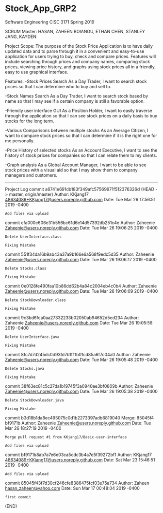 # Stock_App_GRP2
Software Engineering CISC 3171 Spring 2019

SCRUM Master: HASAN, ZAHEEN
BOIANGU, ETHAN
CHEN, STANLEY
JANG, KAYDEN

Project Scope: The purpose of the Stock Price Application is to have daily updated data and to parse through it in a convenient and easy-to-use application for users trying to buy, check and compare prices. Features will include searching through prices and company names, comparing stock prices, viewing price history, and graphs using stock prices all in a friendly, easy to use graphical interface.


Features:
-Stock Prices Search
As a Day Trader, I want to search stock prices so that I can determine who to buy and sell to.

-Stock Names Search
As a Day Trader, I want to search stock based by name so that I may see if a certain company is still a favorable option.

-Friendly user interface GUI
As a Position Holder, I want to easily traverse through the application so that I can see stock prices on a daily basis to buy stocks for the long term.

-Various Comparisons between multiple stocks
As an Average Citizen, I want to compare stock prices so that I can determine if it is the right one for me personally.

-Price History of selected stocks
As an Account Executive, I want to see the history of stock prices for companies so that I can relate them to my clients.  

-Graph analysis
As a Global Account Manager, I want to be able to see stock prices with a visual aid so that I may show them to company managers and customers.

********************************************************************************************************************************************

Project Log
commit a6741e691db183f349afc57569971f512376326d (HEAD -> master, origin/master)
Author: KKjang17 <48634089+KKjang17@users.noreply.github.com>
Date:   Tue Mar 26 17:56:51 2019 -0400

    Add files via upload

commit cfa000e606e31b556bc61d6e14d57392db251c4e
Author: Zaheenie <Zaheenie@users.noreply.github.com>
Date:   Tue Mar 26 19:06:25 2019 -0400

    Delete UserInterface.class

    Fixing Mistake

commit 551f34da16b9ab43a37a9b166e6a568f9edc5d35
Author: Zaheenie <Zaheenie@users.noreply.github.com>
Date:   Tue Mar 26 19:06:17 2019 -0400

    Delete Stocks.class

    Fixing Mistake

commit 0e0128fe490faa10b86dd62b4a84c2004eb4c0b4
Author: Zaheenie <Zaheenie@users.noreply.github.com>
Date:   Tue Mar 26 19:06:09 2019 -0400

    Delete StockDownloader.class

    Fixing Mistake

commit 9c3bd6fca0aa27332233b02050ab94652d5ed234
Author: Zaheenie <Zaheenie@users.noreply.github.com>
Date:   Tue Mar 26 19:05:56 2019 -0400

    Delete UserInterface.java

    Fixing Mistake

commit 8fc7d7d245dc0d93fd7b1f11b01cd85a6f7c04a0
Author: Zaheenie <Zaheenie@users.noreply.github.com>
Date:   Tue Mar 26 19:05:48 2019 -0400

    Delete Stocks.java

    Fixing Mistake

commit 38f63ec81c5c27da1b19745f3a0940ae3bf0809b
Author: Zaheenie <Zaheenie@users.noreply.github.com>
Date:   Tue Mar 26 19:05:38 2019 -0400

    Delete StockDownloader.java

    Fixing Mistake

commit b3d18b1da8ec495075c0d1b2273397adb6819040
Merge: 85045f4 bf9171b
Author: Zaheenie <Zaheenie@users.noreply.github.com>
Date:   Tue Mar 26 18:27:19 2019 -0400

    Merge pull request #1 from KKjang17/Basic-user-interface

    Add files via upload

commit bf9171b8ab7a7e6e03ca5cdc3b4a7e5f39272bf1
Author: KKjang17 <48634089+KKjang17@users.noreply.github.com>
Date:   Sat Mar 23 15:46:51 2019 -0400

    Add files via upload

commit 85045f43f7d30cf246cfe8386475fcf03e75a734
Author: Zaheen <hasan_zaheen@yahoo.com>
Date:   Sun Mar 17 00:48:04 2019 -0400

    first commit
(END)
